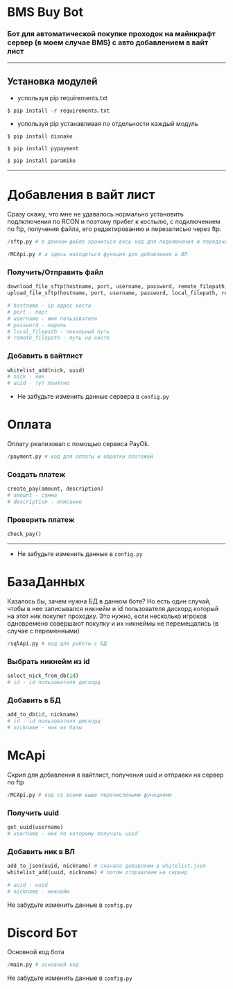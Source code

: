 # BMS Buy Bot

### Бот для автоматической покупке проходок на майнкрафт сервер (в моем случае BMS) c авто добавлением в вайт лист

---

## Установка модулей

- успользуя pip requirements.txt

```
$ pip install -r requirements.txt
```

- успользуя pip устанавливая по отдельности каждый модуль

```
$ pip install disnake
```

```
$ pip install pypayment
```

```
$ pip install paramiko
```

---

# Добавления в вайт лист

Сразу скажу, что мне не удавалось нормально установить подлключения по RCON и поэтому прибег к костылю, с подключением по ftp, получения файла, его редактированию и перезаписью через ftp.

```python
/sftp.py # в данном файле храниться весь код для подключения и передачи файлов

/MCApi.py # а здесь находиться функция для добавления в ВЛ
```

### Получить/Отправить файл

```python
download_file_sftp(hostname, port, username, password, remote_filepath, local_filepath)
upload_file_sftp(hostname, port, username, password, local_filepath, remote_filepath)

# hostname - ip адрес хоста
# port - порт
# username - имя пользователя
# password - пароль
# local_filepath - локальный путь
# remote_filepath - путь на хосте
```

### Добавить в вайтлист

```python
whitelist_add(nick, uuid)
# nick - ник
# uuid - тут понятно
```

- Не забудьте изменить данные сервера в `config.py`

# Оплата

Оплату реализовал с помощью сервиса PayOk.

```python
/payment.py # код для оплаты и обратки платежей
```

### Создать платеж

```python
create_pay(amount, description)
# amount - сумма
# description - описание
```

### Проверить платеж

```python
check_pay()
```

---

- Не забудьте изменить данные в `config.py`

# БазаДанных

Казалось бы, зачем нужна БД в данном боте? Но есть один случай, чтобы в нее записывался никнейм и id пользователя дискорд который на этот ник покупет проходку. Это нужно, если несколько игроков одновремено совершают покупку и их никнеймы не перемещались (в случае с переменными)

```python
/sqlApi.py # код для работы с БД
```

### Выбрать никнейм из id

```python
select_nick_from_db(id)
# id - id пользователя дискорд
```

### Добавить в БД

```python
add_to_db(id, nickname)
# id - id пользователя дискорд
# nickname - ник из базы
```

# McApi

Скрип для добавления в вайтлист, получения uuid и отправки на сервер по ftp

```python
/MCApi.py # код со всеми выше перечислеными функциями
```

### Получить uuid

```python
get_uuid(username)
# username - ник по которому получать uuid
```

### Добавить ник в ВЛ

```python
add_to_json(uuid, nickname) # сначала добавляем в whitelist.json
whitelist_add(uuid, nickname) # потом отправляем на сервер

# uuid - uuid
# nickname - никнейм
```

Не забудьте изменить данные в `config.py`

# Discord Бот

Основной код бота

```python
/main.py # основной код
```

Не забудьте изменить данные в `config.py`
